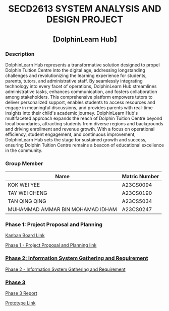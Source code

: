 # <div align="center"> SECD2613 SYSTEM ANALYSIS AND DESIGN PROJECT
## <div align="center"> 【DolphinLearn Hub】
### Description
DolphinLearn Hub represents a transformative solution designed to propel Dolphin Tuition Centre into the digital age, addressing longstanding challenges and revolutionizing the learning experience for students, parents, tutors, and administrative staff. By seamlessly integrating technology into every facet of operations, DolphinLearn Hub streamlines administrative tasks, enhances communication, and fosters collaboration among stakeholders. This comprehensive platform empowers tutors to deliver personalized support, enables students to access resources and engage in meaningful discussions, and provides parents with real-time insights into their child's academic journey. DolphinLearn Hub's multifaceted approach expands the reach of Dolphin Tuition Centre beyond local boundaries, attracting students from diverse regions and backgrounds and driving enrollment and revenue growth. With a focus on operational efficiency, student engagement, and continuous improvement, DolphinLearn Hub sets the stage for sustained growth and success, ensuring Dolphin Tuition Centre remains a beacon of educational excellence in the community.

### Group Member 
| Name  | Matric Number |
| ------------- | ------------- |
| KOK WEI YEE | A23CS0094 |
|TAY WEI CHENG | A23CS0190 | 
|TAN QING QING | A23CS5034 |
|MUHAMMAD AMMAR BIN MOHAMAD IDHAM | A23CS0247 |

### Phase 1: Project Proposal and Planning
<p> <a href="https://github.com/users/KOKWEIYEE/projects/3">Kanban Board Link</a></p>
<p> <a href="https://github.com/KOKWEIYEE/Project1_SAD_20232024/blob/main/Phase1/SAD%20Project%20-%20Phase%201_%20Sec%2008%20Group%207.pdf">Phase 1 - Project Proposal and Planning link</p>

### Phase 2: Information System Gathering and Requirement
<p> <a href="https://github.com/KOKWEIYEE/Project1_SAD_20232024/blob/main/Phase%202/SAD%20Project%20-%20Phase%202_%20Sec%2008%20Group%207.pdf">Phase 2 - Information System Gathering and Requirement</p>

### Phase 3
<p> <a href="https://github.com/KOKWEIYEE/Project1_SAD_20232024/blob/main/Phase3/SAD%20Project%20Phase%203_Section%2008%20Group%207.pdf"> Phase 3 Report </p>
<p> <a href="https://www.figma.com/proto/Hu50K18xIOEz3YbDeCn8TU/wireframe?node-id=0-1&t=619Zb06lvpGgsuJ4-1"> Prototype Link</p>
